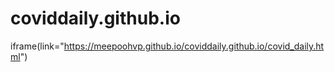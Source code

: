 ﻿# coviddaily.github.io
iframe(link="https://meepoohvp.github.io/coviddaily.github.io/covid_daily.html")
 
